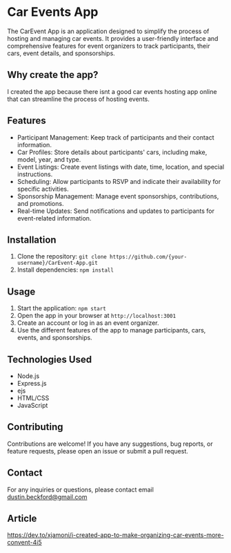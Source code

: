 # Car Events App

The CarEvent App is an application designed to simplify the process of hosting and managing car events. 
It provides a user-friendly interface and comprehensive features for event organizers to track participants, 
their cars, event details, and sponsorships.

## Why create the app?
I created the app because there isnt a good car events hosting app online that can streamline the process of hosting events.

## Features

- Participant Management: Keep track of participants and their contact information.
- Car Profiles: Store details about participants' cars, including make, model, year, and type.
- Event Listings: Create event listings with date, time, location, and special instructions.
- Scheduling: Allow participants to RSVP and indicate their availability for specific activities.
- Sponsorship Management: Manage event sponsorships, contributions, and promotions.
- Real-time Updates: Send notifications and updates to participants for event-related information.

## Installation

1. Clone the repository: `git clone https://github.com/{your-username}/CarEvent-App.git`
2. Install dependencies: `npm install`

## Usage

1. Start the application: `npm start`
2. Open the app in your browser at `http://localhost:3001`
3. Create an account or log in as an event organizer.
4. Use the different features of the app to manage participants, cars, events, and sponsorships.

## Technologies Used

- Node.js
- Express.js
- ejs
- HTML/CSS
- JavaScript

## Contributing

Contributions are welcome! If you have any suggestions, bug reports, or feature requests, please open an issue or submit a pull request.

## Contact

For any inquiries or questions, please contact email dustin.beckford@gmail.com

## Article
https://dev.to/xjamoni/i-created-app-to-make-organizing-car-events-more-convent-4i5

